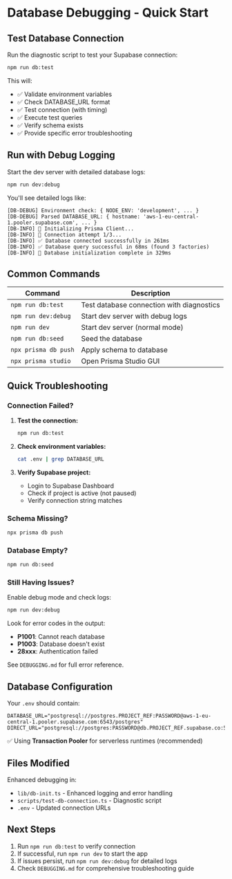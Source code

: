 # Database Debugging - Quick Start

## Test Database Connection

Run the diagnostic script to test your Supabase connection:

```bash
npm run db:test
```

This will:
- ✅ Validate environment variables
- ✅ Check DATABASE_URL format
- ✅ Test connection (with timing)
- ✅ Execute test queries
- ✅ Verify schema exists
- ✅ Provide specific error troubleshooting

## Run with Debug Logging

Start the dev server with detailed database logs:

```bash
npm run dev:debug
```

You'll see detailed logs like:
```
[DB-DEBUG] Environment check: { NODE_ENV: 'development', ... }
[DB-DEBUG] Parsed DATABASE_URL: { hostname: 'aws-1-eu-central-1.pooler.supabase.com', ... }
[DB-INFO] 🔧 Initializing Prisma Client...
[DB-INFO] 🔌 Connection attempt 1/3...
[DB-INFO] ✅ Database connected successfully in 261ms
[DB-INFO] ✅ Database query successful in 68ms (found 3 factories)
[DB-INFO] 🎉 Database initialization complete in 329ms
```

## Common Commands

| Command | Description |
|---------|-------------|
| `npm run db:test` | Test database connection with diagnostics |
| `npm run dev:debug` | Start dev server with debug logs |
| `npm run dev` | Start dev server (normal mode) |
| `npm run db:seed` | Seed the database |
| `npx prisma db push` | Apply schema to database |
| `npx prisma studio` | Open Prisma Studio GUI |

## Quick Troubleshooting

### Connection Failed?

1. **Test the connection:**
   ```bash
   npm run db:test
   ```

2. **Check environment variables:**
   ```bash
   cat .env | grep DATABASE_URL
   ```

3. **Verify Supabase project:**
   - Login to Supabase Dashboard
   - Check if project is active (not paused)
   - Verify connection string matches

### Schema Missing?

```bash
npx prisma db push
```

### Database Empty?

```bash
npm run db:seed
```

### Still Having Issues?

Enable debug mode and check logs:
```bash
npm run dev:debug
```

Look for error codes in the output:
- **P1001**: Cannot reach database
- **P1003**: Database doesn't exist
- **28xxx**: Authentication failed

See `DEBUGGING.md` for full error reference.

## Database Configuration

Your `.env` should contain:

```env
DATABASE_URL="postgresql://postgres.PROJECT_REF:PASSWORD@aws-1-eu-central-1.pooler.supabase.com:6543/postgres"
DIRECT_URL="postgresql://postgres:PASSWORD@db.PROJECT_REF.supabase.co:5432/postgres"
```

✅ Using **Transaction Pooler** for serverless runtimes (recommended)

## Files Modified

Enhanced debugging in:
- `lib/db-init.ts` - Enhanced logging and error handling
- `scripts/test-db-connection.ts` - Diagnostic script
- `.env` - Updated connection URLs

## Next Steps

1. Run `npm run db:test` to verify connection
2. If successful, run `npm run dev` to start the app
3. If issues persist, run `npm run dev:debug` for detailed logs
4. Check `DEBUGGING.md` for comprehensive troubleshooting guide
